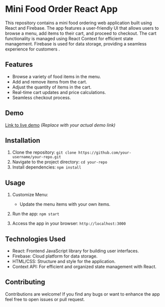 # Mini Food Order React App 

This repository contains a mini food ordering web application built using React and Firebase. The app features a user-friendly UI that allows users to browse a menu, add items to their cart, and proceed to checkout. The cart functionality is managed using React Context for efficient state management. Firebase is used for data storage, providing a seamless experience for customers .


## Features

- Browse a variety of food items in the menu.
- Add and remove items from the cart.
- Adjust the quantity of items in the cart.
- Real-time cart updates and price calculations.
- Seamless checkout process.

## Demo

[Link to live demo](#) *(Replace with your actual demo link)*

## Installation

1. Clone the repository: `git clone https://github.com/your-username/your-repo.git`
2. Navigate to the project directory: `cd your-repo`
3. Install dependencies: `npm install`

## Usage

     
1. Customize Menu:
   - Update the menu items with your own items.

2. Run the app: `npm start`
   
3. Access the app in your browser: `http://localhost:3000`

## Technologies Used

- React: Frontend JavaScript library for building user interfaces.
- Firebase: Cloud platform for data storage.
- HTML/CSS: Structure and style for the application.
- Context API: For efficient and organized state management with React.

## Contributing

Contributions are welcome! If you find any bugs or want to enhance the app feel free to open issues or pull request.
